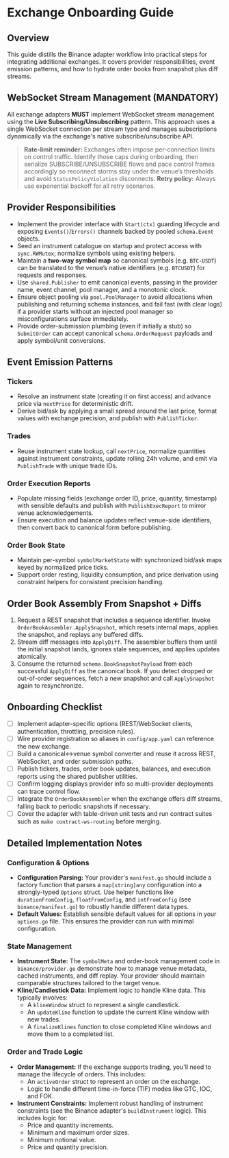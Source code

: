 # Exchange Onboarding Guide

## Overview
This guide distills the Binance adapter workflow into practical steps for integrating additional exchanges. It covers provider responsibilities, event emission patterns, and how to hydrate order books from snapshot plus diff streams.

## WebSocket Stream Management (MANDATORY)

All exchange adapters **MUST** implement WebSocket stream management using the **Live Subscribing/Unsubscribing** pattern. This approach uses a single WebSocket connection per stream type and manages subscriptions dynamically via the exchange's native subscribe/unsubscribe API.

> **Rate-limit reminder:** Exchanges often impose per-connection limits on control traffic. Identify those caps during onboarding, then serialize SUBSCRIBE/UNSUBSCRIBE flows and pace control frames accordingly so reconnect storms stay under the venue’s thresholds and avoid `StatusPolicyViolation` disconnects.
> **Retry policy:** Always use exponential backoff for all retry scenarios.

## Provider Responsibilities
- Implement the provider interface with `Start(ctx)` guarding lifecycle and exposing `Events()`/`Errors()` channels backed by pooled `schema.Event` objects.
- Seed an instrument catalogue on startup and protect access with `sync.RWMutex`; normalize symbols using existing helpers.
- Maintain a **two-way symbol map** so canonical symbols (e.g. `BTC-USDT`) can be translated to the venue’s native identifiers (e.g. `BTCUSDT`) for requests and responses.
- Use `shared.Publisher` to emit canonical events, passing in the provider name, event channel, pool manager, and a monotonic clock.
- Ensure object pooling via `pool.PoolManager` to avoid allocations when publishing and returning schema instances, and fail fast (with clear logs) if a provider starts without an injected pool manager so misconfigurations surface immediately.
- Provide order-submission plumbing (even if initially a stub) so `SubmitOrder` can accept canonical `schema.OrderRequest` payloads and apply symbol/unit conversions.

## Event Emission Patterns
### Tickers
- Resolve an instrument state (creating it on first access) and advance price via `nextPrice` for deterministic drift.
- Derive bid/ask by applying a small spread around the last price, format values with exchange precision, and publish with `PublishTicker`.

### Trades
- Reuse instrument state lookup, call `nextPrice`, normalize quantities against instrument constraints, update rolling 24h volume, and emit via `PublishTrade` with unique trade IDs.

### Order Execution Reports
- Populate missing fields (exchange order ID, price, quantity, timestamp) with sensible defaults and publish with `PublishExecReport` to mirror venue acknowledgements.
- Ensure execution and balance updates reflect venue-side identifiers, then convert back to canonical form before publishing.

### Order Book State
- Maintain per-symbol `symbolMarketState` with synchronized bid/ask maps keyed by normalized price ticks.
- Support order resting, liquidity consumption, and price derivation using constraint helpers for consistent precision handling.

## Order Book Assembly From Snapshot + Diffs
1. Request a REST snapshot that includes a sequence identifier. Invoke `OrderBookAssembler.ApplySnapshot`, which resets internal maps, applies the snapshot, and replays any buffered diffs.
2. Stream diff messages into `ApplyDiff`. The assembler buffers them until the initial snapshot lands, ignores stale sequences, and applies updates atomically.
3. Consume the returned `schema.BookSnapshotPayload` from each successful `ApplyDiff` as the canonical book. If you detect dropped or out-of-order sequences, fetch a new snapshot and call `ApplySnapshot` again to resynchronize.

## Onboarding Checklist
- [ ] Implement adapter-specific options (REST/WebSocket clients, authentication, throttling, precision rules).
- [ ] Wire provider registration so aliases in `config/app.yaml` can reference the new exchange.
- [ ] Build a canonical↔venue symbol converter and reuse it across REST, WebSocket, and order submission paths.
- [ ] Publish tickers, trades, order book updates, balances, and execution reports using the shared publisher utilities.
- [ ] Confirm logging displays provider info so multi-provider deployments can trace control flow.
- [ ] Integrate the `OrderBookAssembler` when the exchange offers diff streams, falling back to periodic snapshots if necessary.
- [ ] Cover the adapter with table-driven unit tests and run contract suites such as `make contract-ws-routing` before merging.

## Detailed Implementation Notes

### Configuration & Options

- **Configuration Parsing:** Your provider's `manifest.go` should include a factory function that parses a `map[string]any` configuration into a strongly-typed `Options` struct. Use helper functions like `durationFromConfig`, `floatFromConfig`, and `intFromConfig` (see `binance/manifest.go`) to robustly handle different data types.
- **Default Values:** Establish sensible default values for all options in your `options.go` file. This ensures the provider can run with minimal configuration.

### State Management

- **Instrument State:** The `symbolMeta` and order-book management code in `binance/provider.go` demonstrate how to manage venue metadata, cached instruments, and diff replay. Your provider should maintain comparable structures tailored to the target venue.
- **Kline/Candlestick Data:** Implement logic to handle Kline data. This typically involves:
    - A `klineWindow` struct to represent a single candlestick.
    - An `updateKline` function to update the current Kline window with new trades.
    - A `finalizeKlines` function to close completed Kline windows and move them to a completed list.

### Order and Trade Logic

- **Order Management:** If the exchange supports trading, you'll need to manage the lifecycle of orders. This includes:
    - An `activeOrder` struct to represent an order on the exchange.
    - Logic to handle different time-in-force (TIF) modes like GTC, IOC, and FOK.
- **Instrument Constraints:** Implement robust handling of instrument constraints (see the Binance adapter's `buildInstrument` logic). This includes logic for:
    - Price and quantity increments.
    - Minimum and maximum order sizes.
    - Minimum notional value.
    - Price and quantity precision.
